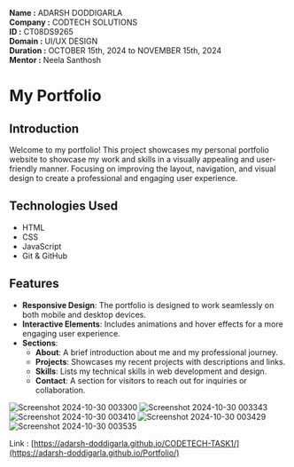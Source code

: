 **Name :** ADARSH DODDIGARLA  
**Company :** CODTECH SOLUTIONS  
**ID :** CT08DS9265  
**Domain :** UI/UX DESIGN  
**Duration :** OCTOBER 15th, 2024 to NOVEMBER 15th, 2024  
**Mentor :** Neela Santhosh  

# My Portfolio

## Introduction
Welcome to my portfolio! This project showcases my personal portfolio website to showcase my work and skills in a visually
appealing and user-friendly manner. Focusing on improving the layout, navigation, and
visual design to create a professional and engaging user experience.

## Technologies Used
- HTML
- CSS
- JavaScript
- Git & GitHub

## Features
- **Responsive Design**: The portfolio is designed to work seamlessly on both mobile and desktop devices.
- **Interactive Elements**: Includes animations and hover effects for a more engaging user experience.
- **Sections**:
  - **About**: A brief introduction about me and my professional journey.
  - **Projects**: Showcases my recent projects with descriptions and links.
  - **Skills**: Lists my technical skills in web development and design.
  - **Contact**: A section for visitors to reach out for inquiries or collaboration.


![Screenshot 2024-10-30 003300](https://github.com/user-attachments/assets/37632250-058b-4413-9072-eabee7694172)
![Screenshot 2024-10-30 003343](https://github.com/user-attachments/assets/a4ceb31a-0fc6-4030-88da-5444f8675578)
![Screenshot 2024-10-30 003410](https://github.com/user-attachments/assets/aad15639-cdd0-442c-a60f-94af93c385a3)
![Screenshot 2024-10-30 003429](https://github.com/user-attachments/assets/8833721e-46da-4110-b8a1-74a1a18fe662)
![Screenshot 2024-10-30 003535](https://github.com/user-attachments/assets/2eb7690c-16d6-4110-9166-1e0a2bc8742e)

Link : [https://adarsh-doddigarla.github.io/CODETECH-TASK1/](https://adarsh-doddigarla.github.io/Portfolio/)
